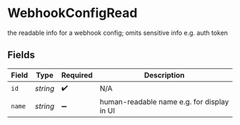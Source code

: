 # WebhookConfigRead

the readable info for a webhook config; omits sensitive info e.g. auth token


## Fields

| Field                                      | Type                                       | Required                                   | Description                                |
| ------------------------------------------ | ------------------------------------------ | ------------------------------------------ | ------------------------------------------ |
| `id`                                       | *string*                                   | :heavy_check_mark:                         | N/A                                        |
| `name`                                     | *string*                                   | :heavy_minus_sign:                         | human-readable name e.g. for display in UI |